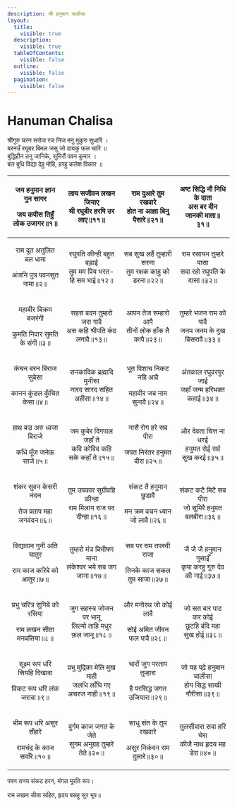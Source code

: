 ```yaml
---
description: श्री हनुमान चालीसा
layout:
  title:
    visible: true
  description:
    visible: true
  tableOfContents:
    visible: false
  outline:
    visible: false
  pagination:
    visible: false
---
```


# Hanuman Chalisa

श्रीगुरु चरन सरोज रज निज मनु मुकुरु सुधारि ।\
बरनउँ रघुबर बिमल जसु जो दायकु फल चारि ॥\
बुद्धिहीन तनु जानिके, सुमिरौं पवन कुमार ।\
बल बुधि विद्या देहु मोहि, हरहु कलेश विकार ॥

|   <p>जय हनुमान ज्ञान गुन सागर</p><p>जय कपीस तिहुँ लोक उजागर॥१॥</p>  |      <p>लाय सजीवन लखन जियाए<br>श्री रघुबीर हरषि उर लाए॥११॥</p>     |    <p>राम दुआरे तुम रखवारे<br>होत ना आज्ञा बिनु पैसारे॥२१॥</p>   | <p>अष्ट सिद्धि नौ निधि के दाता<br>अस बर दीन जानकी माता॥३१॥</p> |
| :-----------------------------------------------------------------: | :----------------------------------------------------------------: | :--------------------------------------------------------------: | :------------------------------------------------------------: |
|    <p>राम दूत अतुलित बल धामा</p><p>अंजनि पुत्र पवनसुत नामा॥२॥</p>   |  <p>रघुपति कीन्ही बहुत बड़ाई<br>तुम मम प्रिय भरत-हि सम भाई॥१२॥</p> |  <p>सब सुख लहैं तुम्हारी सरना<br>तुम रक्षक काहु को डरना॥२२॥</p>  |   <p>राम रसायन तुम्हरे पासा<br>सदा रहो रघुपति के दासा॥३२॥</p>  |
|    <p>महाबीर बिक्रम बजरंगी</p><p>कुमति निवार सुमति के संगी॥३॥</p>   |   <p>सहस बदन तुम्हरो जस गावै<br>अस कहि श्रीपति कंठ लगावै॥१३॥</p>   |     <p>आपन तेज सम्हारो आपै<br>तीनों लोक हाँक तै कापै॥२३॥</p>     |  <p>तुम्हरे भजन राम को पावै<br>जनम जनम के दुख बिसरावै॥३३॥</p>  |
|     <p>कंचन बरन बिराज सुबेसा</p><p>कानन कुंडल कुँचित केसा॥४॥</p>    |     <p>सनकादिक ब्रह्मादि मुनीसा<br>नारद सारद सहित अहीसा॥१४॥</p>    |   <p>भूत पिशाच निकट नहि आवै</p><p>महावीर जब नाम सुनावै॥२४॥</p>   |    <p>अंतकाल रघुवरपुर जाई<br>जहाँ जन्म हरिभक्त कहाई॥३४॥</p>    |
|    <p>हाथ बज्र अरु ध्वजा बिराजे</p><p>काँधे मूँज जनेऊ साजे॥५॥</p>   |   <p>जम कुबेर दिगपाल जहाँ ते<br>कवि कोविद कहि सके कहाँ ते॥१५॥</p>  |    <p>नासै रोग हरे सब पीरा</p><p>जपत निरंतर हनुमत बीरा॥२५॥</p>   |   <p>और देवता चित्त ना धरई<br>हनुमत सेई सर्व सुख करई॥३५॥</p>   |
|      <p>शंकर सुवन केसरी नंदन</p><p>तेज प्रताप महा जगवंदन॥६॥</p>     |  <p>तुम उपकार सुग्रीवहि कीन्हा<br>राम मिलाय राज पद दीन्हा॥१६॥</p>  | <p>संकट तै हनुमान छुडावै</p><p>मन क्रम वचन ध्यान जो लावै॥२६॥</p> |   <p>संकट कटै मिटै सब पीरा<br>जो सुमिरै हनुमत बलबीरा॥३६॥</p>   |
|    <p>विद्यावान गुनी अति चातुर</p><p>राम काज करिबे को आतुर॥७॥</p>   |   <p>तुम्हरो मंत्र बिभीषण माना<br>लंकेश्वर भये सब जग जाना॥१७॥</p>  |   <p>सब पर राम तपस्वी राजा</p><p>तिनके काज सकल तुम साजा॥२७॥</p>  | <p>जै जै जै हनुमान गुसाईँ<br>कृपा करहु गुरु देव की नाई॥३७॥</p> |
|  <p>प्रभु चरित्र सुनिबे को रसिया</p><p>राम लखन सीता मनबसिया॥८॥</p>  |  <p>जुग सहस्त्र जोजन पर भानू<br>लिल्यो ताहि मधुर फ़ल जानू॥१८॥</p>  |    <p>और मनोरथ जो कोई लावै</p><p>सोई अमित जीवन फल पावै॥२८॥</p>   |    <p>जो सत बार पाठ कर कोई<br>छूटहि बंदि महा सुख होई॥३८॥</p>   |
| <p>सूक्ष्म रूप धरि सियहि दिखावा</p><p>विकट रूप धरि लंक जरावा॥९॥</p> | <p>प्रभु मुद्रिका मेलि मुख माही<br>जलधि लाँघि गए अचरज नाही॥१९॥</p> | <p>चारों जुग परताप तुम्हारा</p><p>है परसिद्ध जगत उजियारा॥२९॥</p> |  <p>जो यह पढ़े हनुमान चालीसा<br>होय सिद्ध साखी गौरीसा॥३९॥</p>  |
|   <p>भीम रूप धरि असुर सँहारे</p><p>रामचंद्र के काज सवाँरे॥१०॥</p>   |   <p>दुर्गम काज जगत के जेते<br>सुगम अनुग्रह तुम्हरे तेते॥२०॥</p>   |  <p>साधु संत के तुम रखवारे</p><p>असुर निकंदन राम दुलारे॥३०॥</p>  |    <p>तुलसीदास सदा हरि चेरा<br>कीजै नाथ हृदय मह डेरा॥४०॥</p>   |

पवन तनय संकट हरन, मंगल मूरति रूप।

राम लखन सीता सहित, हृदय बसहु सुर भूप॥
